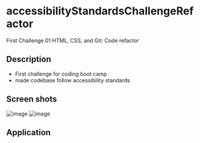 # accessibilityStandardsChallengeRefactor
First Challenge 01 HTML, CSS, and Git: Code refactor 

## Description
- First challenge for coding boot camp
- made codebase follow accessibility standards

## Screen shots
![image](https://user-images.githubusercontent.com/90189211/235307976-4cdd1a77-69b7-4644-9665-31545b4a6199.png)
![image](https://user-images.githubusercontent.com/90189211/235308080-63c63579-9d12-4bf6-b8ff-2b645e69214b.png)

## Application
